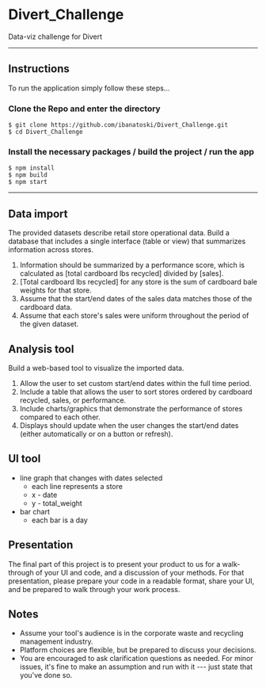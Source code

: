 # Divert_Challenge
Data-viz challenge for Divert

---
## Instructions
To run the application simply follow these steps...

### Clone the Repo and enter the directory
```
$ git clone https://github.com/ibanatoski/Divert_Challenge.git
$ cd Divert_Challenge
```
### Install the necessary packages / build the project / run the app
```
$ npm install
$ npm build
$ npm start
```
---


## Data import
The provided datasets describe retail store operational data. Build a database that includes a single interface (table or view) that summarizes information across stores.

1. Information should be summarized by a performance score, which is calculated as [total cardboard lbs recycled] divided by [sales].
2. [Total cardboard lbs recycled] for any store is the sum of cardboard bale weights for that store.
3. Assume that the start/end dates of the sales data matches those of the cardboard data.
4. Assume that each store's sales were uniform throughout the period of the given dataset.


## Analysis tool
Build a web-based tool to visualize the imported data.

1. Allow the user to set custom start/end dates within the full time period.
2. Include a table that allows the user to sort stores ordered by cardboard recycled, sales, or performance.
3. Include charts/graphics that demonstrate the performance of stores compared to each other.
4. Displays should update when the user changes the start/end dates (either automatically or on a button or refresh).

## UI tool
  - line graph that changes with dates selected
    - each line represents a store
    - x - date
    - y - total_weight
  - bar chart
    - each bar is a day


## Presentation
The final part of this project is to present your product to us for a walk-through of your UI and code, and a discussion of your methods.
For that presentation, please prepare your code in a readable format, share your UI, and be prepared to walk through your work process.


## Notes
- Assume your tool's audience is in the corporate waste and recycling management industry.
- Platform choices are flexible, but be prepared to discuss your decisions.
- You are encouraged to ask clarification questions as needed. For minor issues, it's fine to make an assumption and run with it --- just state that you've done so.
